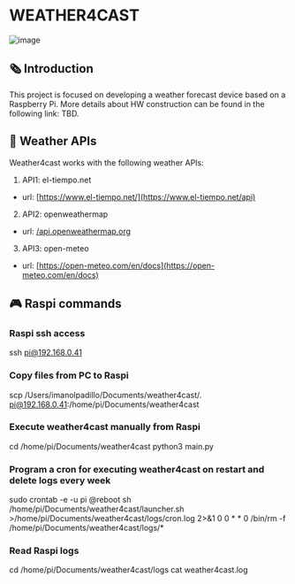 # WEATHER4CAST
![image](https://github.com/imanolpadillo/weather4cast/assets/67315499/6c641faf-240b-4e6a-9bad-6b02a9b2b7c2)

## 🗞️ Introduction
This project is focused on developing a weather forecast device based on a Raspberry Pi. More details about HW construction can be found in the following link: TBD.

## 🔌 Weather APIs
Weather4cast works with the following weather APIs:

1. API1: el-tiempo.net
  - url: [https://www.el-tiempo.net/](https://www.el-tiempo.net/api)
2. API2: openweathermap
  - url: [/api.openweathermap.org](https://openweathermap.org/api)
3. API3: open-meteo
  - url: [https://open-meteo.com/en/docs](https://open-meteo.com/en/docs)

## 🎮 Raspi commands

### Raspi ssh access
ssh pi@192.168.0.41

### Copy files from PC to Raspi
scp /Users/imanolpadillo/Documents/weather4cast/*.* pi@192.168.0.41:/home/pi/Documents/weather4cast

### Execute weather4cast manually from Raspi
cd /home/pi/Documents/weather4cast
python3 main.py

### Program a cron for executing weather4cast on restart and delete logs every week
sudo crontab -e -u pi
@reboot sh /home/pi/Documents/weather4cast/launcher.sh >/home/pi/Documents/weather4cast/logs/cron.log 2>&1
0 0 * * 0 /bin/rm -f /home/pi/Documents/weather4cast/logs/*

### Read Raspi logs
cd /home/pi/Documents/weather4cast/logs
cat weather4cast.log




